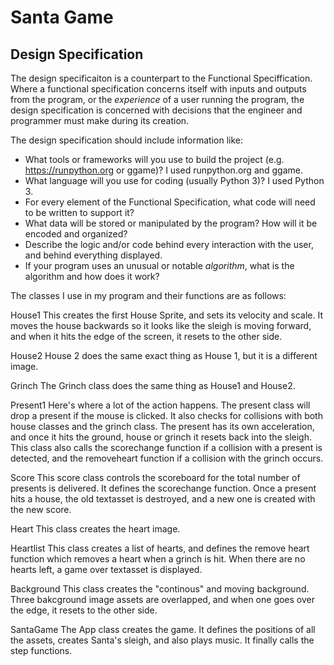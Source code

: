 # Santa Game

## Design Specification

The design specificaiton is a counterpart to the Functional Speciffication. Where a functional specification concerns itself
with inputs and outputs from the program, or the *experience* of a user running the program, the design specification is concerned with decisions that the engineer and programmer must make during its creation.

The design specification should include information like:

* What tools or frameworks will you use to build the project (e.g. https://runpython.org or ggame)?
I used runpython.org and ggame. 
* What language will you use for coding (usually Python 3)?
I used Python 3. 
* For every element of the Functional Specification, what code will need to be written to support it?
* What data will be stored or manipulated by the program? How will it be encoded and organized?
* Describe the logic and/or code behind every interaction with the user, and behind everything displayed.
* If your program uses an unusual or notable *algorithm*, what is the algorithm and how does it work?

The classes I use in my program and their functions are as follows: 

House1 
This creates the first House Sprite, and sets its velocity and scale. It moves the house backwards so it looks like the sleigh is moving forward, and when it hits the edge of the screen, it resets to the other side. 

House2
House 2 does the same exact thing as House 1, but it is a different image. 

Grinch 
The Grinch class does the same thing as House1 and House2. 

Present1
Here's where a lot of the action happens. The present class will drop a present if the mouse is clicked. It also checks for collisions with both house classes and the grinch class. The present has its own acceleration, and once it hits the ground, house or grinch it resets back into the sleigh. This class also calls the scorechange function if a collision with a present is detected, and the removeheart function if a collision with the grinch occurs. 

Score
This score class controls the scoreboard for the total number of presents is delivered. It defines the scorechange function. Once a present hits a house, the old textasset is destroyed, and a new one is created with the new score. 

Heart
This class creates the heart image. 

Heartlist
This class creates a list of hearts, and defines the remove heart function which removes a heart when a grinch is hit. When there are no hearts left, a game over textasset is displayed. 

Background
This class creates the "continous" and moving background. Three bakcground image assets are overlapped, and when one goes over the edge, it resets to the other side. 

SantaGame
The App class creates the game. It defines the positions of all the assets, creates Santa's sleigh, and also plays music. It finally calls the step functions. 
